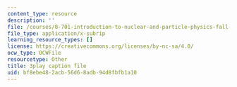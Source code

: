```yaml
---
content_type: resource
description: ''
file: /courses/8-701-introduction-to-nuclear-and-particle-physics-fall-2020/bf8ebe482acb56d68adb94d8fbfb1a10_YLrCiurZTOE.vtt
file_type: application/x-subrip
learning_resource_types: []
license: https://creativecommons.org/licenses/by-nc-sa/4.0/
ocw_type: OCWFile
resourcetype: Other
title: 3play caption file
uid: bf8ebe48-2acb-56d6-8adb-94d8fbfb1a10
---
```


